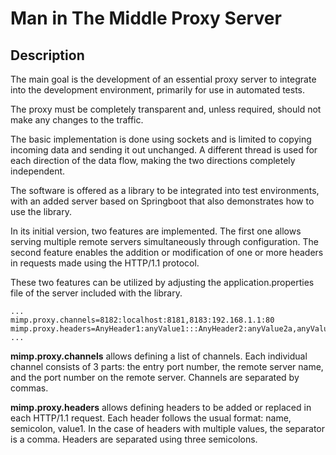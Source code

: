 # Man in The Middle Proxy Server
## Description

The main goal is the development of an essential proxy server to integrate into the development environment, 
primarily for use in automated tests. 

The proxy must be completely transparent and, unless required, should not make any changes to the traffic.

The basic implementation is done using sockets and is limited to copying incoming data and sending it out unchanged. 
A different thread is used for each direction of the data flow, making the two directions completely independent.

The software is offered as a library to be integrated into test environments, with an added server based on Springboot 
that also demonstrates how to use the library.

In its initial version, two features are implemented. 
The first one allows serving multiple remote servers simultaneously through configuration.
The second feature enables the addition or modification of one or more headers in requests made using the HTTP/1.1 protocol.

These two features can be utilized by adjusting the application.properties file of the server included with the library.

    ...
    mimp.proxy.channels=8182:localhost:8181,8183:192.168.1.1:80
    mimp.proxy.headers=AnyHeader1:anyValue1:::AnyHeader2:anyValue2a,anyValue2b
    ...

**mimp.proxy.channels** allows defining a list of channels. Each individual channel consists of 3 parts: the entry port number, 
the remote server name, and the port number on the remote server. Channels are separated by commas.

**mimp.proxy.headers** allows defining headers to be added or replaced in each HTTP/1.1 request. 
Each header follows the usual format: name, semicolon, value1. In the case of headers with multiple values, 
the separator is a comma. Headers are separated using three semicolons.